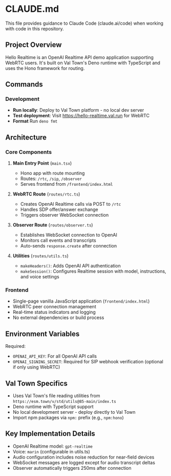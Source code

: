 # CLAUDE.md

This file provides guidance to Claude Code (claude.ai/code) when working with
code in this repository.

## Project Overview

Hello Realtime is an OpenAI Realtime API demo application supporting WebRTC
users. It's built on Val Town's Deno runtime with TypeScript and uses the Hono
framework for routing.

## Commands

### Development

- **Run locally**: Deploy to Val Town platform - no local dev server
- **Test deployment**: Visit https://hello-realtime.val.run for WebRTC
- **Format** Run `deno fmt`

## Architecture

### Core Components

1. **Main Entry Point** (`main.tsx`)
   - Hono app with route mounting
   - Routes: `/rtc`, `/sip`, `/observer`
   - Serves frontend from `/frontend/index.html`

2. **WebRTC Route** (`routes/rtc.ts`)
   - Creates OpenAI Realtime calls via POST to `/rtc`
   - Handles SDP offer/answer exchange
   - Triggers observer WebSocket connection

3. **Observer Route** (`routes/observer.ts`)
   - Establishes WebSocket connection to OpenAI
   - Monitors call events and transcripts
   - Auto-sends `response.create` after connection

4. **Utilities** (`routes/utils.ts`)
   - `makeHeaders()`: Adds OpenAI API authentication
   - `makeSession()`: Configures Realtime session with model, instructions, and
     voice settings

### Frontend

- Single-page vanilla JavaScript application (`frontend/index.html`)
- WebRTC peer connection management
- Real-time status indicators and logging
- No external dependencies or build process

## Environment Variables

Required:

- `OPENAI_API_KEY`: For all OpenAI API calls
- `OPENAI_SIGNING_SECRET`: Required for SIP webhook verification (optional if
  only using WebRTC)

## Val Town Specifics

- Uses Val Town's file reading utilities from
  `https://esm.town/v/std/utils@85-main/index.ts`
- Deno runtime with TypeScript support
- No local development server - deploy directly to Val Town
- Import npm packages via `npm:` prefix (e.g., `npm:hono`)

## Key Implementation Details

- OpenAI Realtime model: `gpt-realtime`
- Voice: `marin` (configurable in utils.ts)
- Audio configuration includes noise reduction for near-field devices
- WebSocket messages are logged except for audio transcript deltas
- Observer automatically triggers 250ms after connection
